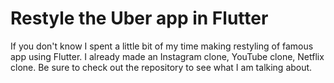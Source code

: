 # Restyle the Uber app in Flutter
If you don't know I spent a little bit of my time making restyling of famous app using Flutter. I already made an Instagram clone, YouTube clone, Netflix clone. Be sure to check out the repository to see what I am talking about.